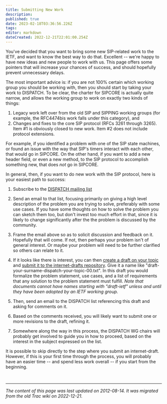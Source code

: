 ```yaml
---
title: Submitting New Work
description: 
published: true
date: 2023-02-18T03:36:56.226Z
tags: 
editor: markdown
dateCreated: 2022-12-21T22:01:00.254Z
---
```


You've decided that you want to bring some new SIP-related work to the IETF, and want to know the best way to do that. Excellent -- we're happy to have new ideas and new people to work with us. This page offers some pointers that will increase your chances of success, and should hopefully prevent unnecessary delays.

The most important advice is: if you are not 100% certain which working group you should be working with, then you should start by taking your work to DISPATCH. To be clear, the charter for SIPCORE is actually quite narrow, and allows the working group to work on exactly two kinds of things:

1. Legacy work left over from the old SIP and SIPPING working groups (for example, the RFC4474bis work falls under this category), and
2. Changes and fixes to the core SIP protocol (RFCs 3261 through 3265).
Item #1 is obviously closed to new work. Item #2 does not include protocol extensions.

For example, if you identified a problem with one of the SIP state machines, or found an issue with the way that SIP's timers interact with each other, that would go in SIPCORE. On the other hand, if you want to add a new header field, or even a new method, to the SIP protocol to accomplish something new, that does *not* go in SIPCORE.

In general, then, if you want to do new work with the SIP protocol, here is your easiest path to success:

1. Subscribe to the ​[DISPATCH mailing list](https://www.ietf.org/mailman/listinfo/dispatch)
2. Send an email to that list, focusing primarily on giving a high level description of the problem you are trying to solve, preferably with some use cases. If you have some thoughts on how to solve the problem you can sketch them too, but don't invest too much effort in that, since it is likely to change significantly after the the problem is discussed by the community.
3. Frame the email above so as to solicit discussion and feedback on it. Hopefully that will come. If not, then perhaps your problem isn't of general interest. Or maybe your problem will need to be further clarified so others can relate to it.
4. If it looks like there is interest, you can then [create a draft on your topic](https://author-tools.ietf.org/) and [submit it to the internet-drafts repository](https://datatracker.ietf.org/submit/). Give it a name like "draft-your-surname-dispatch-your-topic-00.txt". In this draft you would formalize the problem statement, use cases, and a list of requirements that any solution to the problem statement must fulfill. *Note that documents cannot have names starting with "draft-ietf" unless and until they have been adopted by an IETF working group.*

5. Then, send an email to the DISPATCH list referencing this draft and asking for comments on it.
6. Based on the comments received, you will likely want to submit one or more revisions to the draft, refining it.
7. Somewhere along the way in this process, the DISPATCH WG chairs will probably get involved to guide you in how to proceed, based on the interest in the subject expressed on the list.

  It is possible to skip directly to the step where you submit an internet-draft. However, if this is your first time through the process, you will probably have an easier time -- and spend less work overall -- if you start from the beginning.
  
  &nbsp;
&nbsp;
&nbsp;

---

*The content of this page was last updated on 2012-08-14. It was migrated from the old Trac wiki on 2022-12-21.*